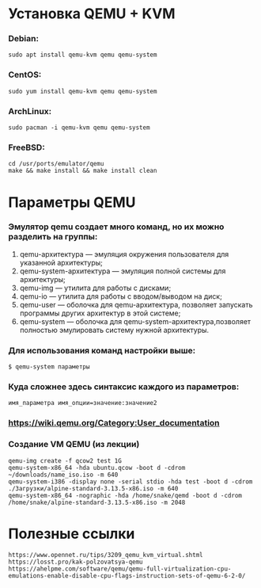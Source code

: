 # Установка QEMU + KVM


### Debian:
	sudo apt install qemu-kvm qemu qemu-system

### CentOS:
	sudo yum install qemu-kvm qemu qemu-system

### ArchLinux:
	sudo pacman -i qemu-kvm qemu qemu-system

### FreeBSD:
	cd /usr/ports/emulator/qemu
	make && make install && make install clean


# Параметры QEMU

### Эмулятор qemu создает много команд, но их можно разделить на группы:
1. qemu-архитектура — эмуляция окружения пользователя для указанной архитектуры;
1. qemu-system-архитектура — эмуляция полной системы для архитектуры;
1. qemu-img — утилита для работы с дисками;
1. qemu-io — утилита для работы с вводом/выводом на диск;
1. qemu-user — оболочка для qemu-архитектура, позволяет запускать программы других архитектур в этой системе;
1. qemu-system — оболочка для qemu-system-архитектура,позволяет полностью эмулировать систему нужной архитектуры.

### Для использования команд настройки выше:
	$ qemu-system параметры
### Куда сложнее здесь синтаксис каждого из параметров:
	имя_параметра имя_опции=значение:значение2
### https://wiki.qemu.org/Category:User_documentation

### Создание VM QEMU (из лекции)
	qemu-img create -f qcow2 test 1G
	qemu-system-x86_64 -hda ubuntu.qcow -boot d -cdrom ~/downloads/name_iso.iso -m 640
 	qemu-system-i386 -display none -serial stdio -hda test -boot d -cdrom ./Загрузки/alpine-standard-3.13.5-x86.iso -m 640
  	qemu-system-x86_64 -nographic -hda /home/snake/qemd -boot d -cdrom /home/snake/alpine-standard-3.13.5-x86.iso -m 2048


# Полезные ссылки
	https://www.opennet.ru/tips/3209_qemu_kvm_virtual.shtml
	https://losst.pro/kak-polzovatsya-qemu
 	https://ahelpme.com/software/qemu/qemu-full-virtualization-cpu-emulations-enable-disable-cpu-flags-instruction-sets-of-qemu-6-2-0/
